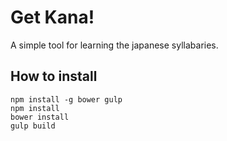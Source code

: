 # Get Kana!

A simple tool for learning the japanese syllabaries.

## How to install
```
npm install -g bower gulp
npm install
bower install
gulp build
  ```
